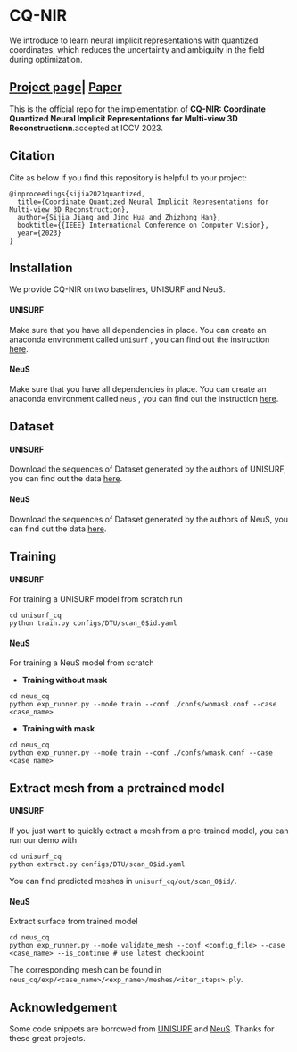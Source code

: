 # CQ-NIR
We introduce to learn neural implicit representations with quantized coordinates, which reduces the uncertainty and ambiguity in the field during optimization.

## [Project page](https://machineperceptionlab.github.io/CQ-NIR-page/)| [Paper](https://arxiv.org/abs/2308.11025)
This is the official repo for the implementation of **CQ-NIR: Coordinate Quantized Neural Implicit Representations for Multi-view 3D Reconstructionn**.accepted at ICCV 2023.


## Citation

Cite as below if you find this repository is helpful to your project:
```
@inproceedings{sijia2023quantized,
  title={Coordinate Quantized Neural Implicit Representations for Multi-view 3D Reconstruction},
  author={Sijia Jiang and Jing Hua and Zhizhong Han},
  booktitle={{IEEE} International Conference on Computer Vision},
  year={2023}
}
```

## Installation

We provide CQ-NIR on two baselines, UNISURF and NeuS.

#### UNISURF
Make sure that you have all dependencies in place.
You can create an anaconda environment called `unisurf` , you can find out the instruction [here](https://github.com/autonomousvision/unisurf/tree/main). 

#### NeuS
Make sure that you have all dependencies in place.
You can create an anaconda environment called `neus` , you can find out the instruction [here](https://github.com/Totoro97/NeuS).



## Dataset

#### UNISURF

Download the sequences of Dataset generated by the authors of UNISURF, you can find out the data [here](https://github.com/autonomousvision/unisurf/tree/main). 

#### NeuS

Download the sequences of Dataset generated by the authors of NeuS, you can find out the data [here](https://github.com/Totoro97/NeuS).




## Training
#### UNISURF
For training a UNISURF model from scratch run

```
cd unisurf_cq
python train.py configs/DTU/scan_0$id.yaml
```

#### NeuS
For training a NeuS model from scratch
- **Training without mask**

```
cd neus_cq
python exp_runner.py --mode train --conf ./confs/womask.conf --case <case_name>
```

- **Training with mask**

```
cd neus_cq
python exp_runner.py --mode train --conf ./confs/wmask.conf --case <case_name>
```

## Extract mesh from a pretrained model

#### UNISURF
If you just want to quickly extract a mesh from a pre-trained model, you can run our demo with 
```
cd unisurf_cq
python extract.py configs/DTU/scan_0$id.yaml 
```
You can find predicted meshes in `unisurf_cq/out/scan_0$id/`.

#### NeuS

Extract surface from trained model

```
cd neus_cq
python exp_runner.py --mode validate_mesh --conf <config_file> --case <case_name> --is_continue # use latest checkpoint
```

The corresponding mesh can be found in `neus_cq/exp/<case_name>/<exp_name>/meshes/<iter_steps>.ply`.


## Acknowledgement

Some code snippets are borrowed from [UNISURF](https://github.com/autonomousvision/unisurf/tree/main) and [NeuS](https://github.com/Totoro97/NeuS). Thanks for these great projects.
